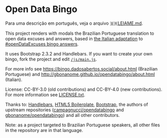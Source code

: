 Open Data Bingo
===============

Para uma descrição em português, veja o arquivo 🇧🇷[LEIAME.md](LEIAME.md).

This project renders with modals the Brazilian Portuguese translation to open
data excuses and answers, based in
[the Italian adaptation](https://docs.google.com/document/d/1yUgLJD1KyrrKNQnKc9UYdgIIAmgUBZ8qf12VvXSCNig/edit?usp=sharing)
to
[#openDataExcuses bingo answers](https://docs.google.com/document/d/1nDtHpnIDTY_G32EMJniXaOGBufjHCCk4VC9WGOf7jK4/edit#heading=h.kuxx5ny497m9).

It uses Bootstrap 2.3.2 and Handlebars. If you want to create your own bingo,
fork the project and edit
[`/js/main.js`](js/main.js).

For more info see https://bingo.dadosabertos.social/about.html (Brazilian
Portuguese) and http://gbonanome.github.io/opendatabingo/about.html (Italian).

License: CC-BY-3.0 (old contributions) and CC-BY-4.0 (new contributions). For
more information see
[LICENSE.txt](LICENSE.txt).

Thanks to: [Handlebars](http://handlebarsjs.com/),
[HTML5 Boilerplate](http://html5boilerplate.com/),
[Bootstrap](http://twitter.github.io/bootstrap/), the authors of upstream
repositories
([campagnucci/opendatabingo](https://github.com/campagnucci/opendatabingo) and
[gbonanome/opendatabingo](https://github.com/gbonanome/opendatabingo)) and
all other contributors.

Note: as a project targeted to Brazilian Portuguese speakers, all other
files in the repository are in that language.


